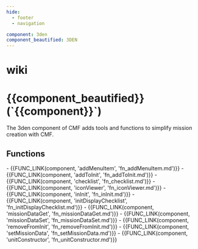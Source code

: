 ```yaml
---
hide:
  - footer
  - navigation

component: 3den
component_beautified: 3DEN
---
```


# wiki

<h1 markdown>{{component_beautified}} (`{{component}}`)</h1>
The 3den component of CMF adds tools and functions to simplify mission creation with CMF.

## Functions
<div class="grid cards" markdown>
-   {{FUNC_LINK(component, 'addMenuItem', 'fn_addMenuItem.md')}}
-   {{FUNC_LINK(component, 'addToInit', 'fn_addToInit.md')}}
-   {{FUNC_LINK(component, 'checklist', 'fn_checklist.md')}}
-   {{FUNC_LINK(component, 'iconViewer', 'fn_iconViewer.md')}}
-   {{FUNC_LINK(component, 'inInit', 'fn_inInit.md')}}
-   {{FUNC_LINK(component, 'initDisplayChecklist', 'fn_initDisplayChecklist.md')}}
-   {{FUNC_LINK(component, 'missionDataGet', 'fn_missionDataGet.md')}}
-   {{FUNC_LINK(component, 'missionDataSet', 'fn_missionDataSet.md')}}
-   {{FUNC_LINK(component, 'removeFromInit', 'fn_removeFromInit.md')}}
-   {{FUNC_LINK(component, 'setMissionData', 'fn_setMissionData.md')}}
-   {{FUNC_LINK(component, 'unitConstructor', 'fn_unitConstructor.md')}}
</div>